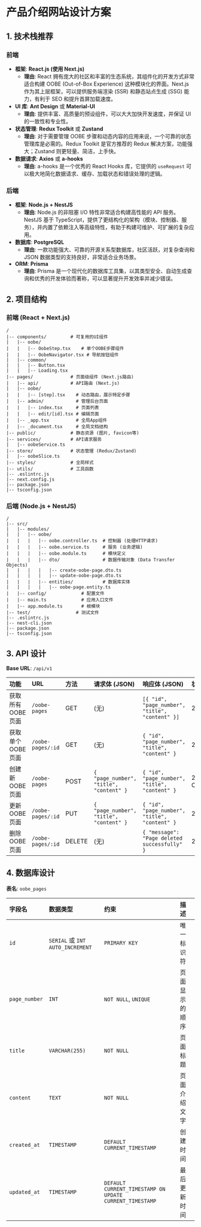 # 产品介绍网站设计方案

## 1. 技术栈推荐

### 前端

*   **框架**: **React.js (使用 Next.js)**
    *   **理由**: React 拥有庞大的社区和丰富的生态系统，其组件化的开发方式非常适合构建 OOBE (Out-of-Box Experience) 这种模块化的界面。Next.js 作为其上层框架，可以提供服务端渲染 (SSR) 和静态站点生成 (SSG) 能力，有利于 SEO 和提升首屏加载速度。
*   **UI 库**: **Ant Design** 或 **Material-UI**
    *   **理由**: 提供丰富、高质量的预设组件，可以大大加快开发速度，并保证 UI 的一致性和专业性。
*   **状态管理**: **Redux Toolkit** 或 **Zustand**
    *   **理由**: 对于需要管理 OOBE 步骤和动态内容的应用来说，一个可靠的状态管理库是必需的。Redux Toolkit 是官方推荐的 Redux 解决方案，功能强大；Zustand 则更轻量、简洁，上手快。
*   **数据请求**: **Axios** 或 **a-hooks**
    *   **理由**: a-hooks 是一个优秀的 React Hooks 库，它提供的 `useRequest` 可以极大地简化数据请求、缓存、加载状态和错误处理的逻辑。

### 后端

*   **框架**: **Node.js + NestJS**
    *   **理由**: Node.js 的非阻塞 I/O 特性非常适合构建高性能的 API 服务。NestJS 基于 TypeScript，提供了更结构化的架构（模块、控制器、服务），并内置了依赖注入等高级特性，有助于构建可维护、可扩展的复杂应用。
*   **数据库**: **PostgreSQL**
    *   **理由**: 一款功能强大、可靠的开源关系型数据库，社区活跃，对复杂查询和 JSON 数据类型的支持良好，非常适合业务场景。
*   **ORM**: **Prisma**
    *   **理由**: Prisma 是一个现代化的数据库工具集，以其类型安全、自动生成查询和优秀的开发体验而著称，可以显著提升开发效率并减少错误。

## 2. 项目结构

### 前端 (React + Next.js)

```
/
|-- components/         # 可复用的UI组件
|   |-- oobe/
|   |   |-- OobeStep.tsx    # 单个OOBE步骤组件
|   |   |-- OobeNavigator.tsx # 导航按钮组件
|   |-- common/
|   |   |-- Button.tsx
|   |   |-- Loading.tsx
|-- pages/              # 页面级组件 (Next.js路由)
|   |-- api/            # API路由 (Next.js)
|   |-- oobe/
|   |   |-- [step].tsx    # 动态路由，展示特定步骤
|   |-- admin/            # 管理后台页面
|   |   |-- index.tsx     # 页面列表
|   |   |-- edit/[id].tsx # 编辑页面
|   |-- _app.tsx          # 全局App组件
|   |-- _document.tsx     # 全局文档结构
|-- public/             # 静态资源 (图片, favicon等)
|-- services/           # API请求服务
|   |-- oobeService.ts
|-- store/              # 状态管理 (Redux/Zustand)
|   |-- oobeSlice.ts
|-- styles/             # 全局样式
|-- utils/              # 工具函数
|-- .eslintrc.js
|-- next.config.js
|-- package.json
|-- tsconfig.json
```

### 后端 (Node.js + NestJS)

```
/
|-- src/
|   |-- modules/
|   |   |-- oobe/
|   |   |   |-- oobe.controller.ts  # 控制器 (处理HTTP请求)
|   |   |   |-- oobe.service.ts     # 服务 (业务逻辑)
|   |   |   |-- oobe.module.ts      # 模块定义
|   |   |   |-- dto/                # 数据传输对象 (Data Transfer Objects)
|   |   |   |   |-- create-oobe-page.dto.ts
|   |   |   |   |-- update-oobe-page.dto.ts
|   |   |   |-- entities/           # 数据库实体
|   |   |   |   |-- oobe-page.entity.ts
|   |-- config/             # 配置文件
|   |-- main.ts             # 应用入口文件
|   |-- app.module.ts       # 根模块
|-- test/                 # 测试文件
|-- .eslintrc.js
|-- nest-cli.json
|-- package.json
|-- tsconfig.json
```

## 3. API 设计

**Base URL**: `/api/v1`

| 功能 | URL | 方法 | 请求体 (JSON) | 响应体 (JSON) | 状态码 |
| :--- | :--- | :--- | :--- | :--- | :--- |
| 获取所有OOBE页面 | `/oobe-pages` | GET | (无) | `[{ "id", "page_number", "title", "content" }]` | 200 OK |
| 获取单个OOBE页面 | `/oobe-pages/:id` | GET | (无) | `{ "id", "page_number", "title", "content" }` | 200 OK |
| 创建新OOBE页面 | `/oobe-pages` | POST | `{ "page_number", "title", "content" }` | `{ "id", "page_number", "title", "content" }` | 201 Created |
| 更新OOBE页面 | `/oobe-pages/:id` | PUT | `{ "page_number", "title", "content" }` | `{ "id", "page_number", "title", "content" }` | 200 OK |
| 删除OOBE页面 | `/oobe-pages/:id` | DELETE | (无) | `{ "message": "Page deleted successfully" }` | 200 OK |

## 4. 数据库设计

**表名**: `oobe_pages`

| 字段名 | 数据类型 | 约束 | 描述 |
| :--- | :--- | :--- | :--- |
| `id` | `SERIAL` 或 `INT AUTO_INCREMENT` | `PRIMARY KEY` | 唯一标识符 |
| `page_number` | `INT` | `NOT NULL`, `UNIQUE` | 页面显示的顺序 |
| `title` | `VARCHAR(255)` | `NOT NULL` | 页面标题 |
| `content` | `TEXT` | `NOT NULL` | 页面介绍文字 |
| `created_at` | `TIMESTAMP` | `DEFAULT CURRENT_TIMESTAMP` | 创建时间 |
| `updated_at` | `TIMESTAMP` | `DEFAULT CURRENT_TIMESTAMP ON UPDATE CURRENT_TIMESTAMP` | 最后更新时间 |
